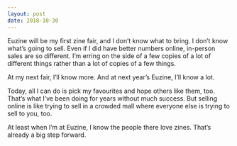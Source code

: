 ```yaml
---
layout: post
date: 2018-10-30
---
```


Euzine will be my first zine fair, and I don’t know what to bring. I don’t know what’s going to sell. Even if I did have better numbers online, in-person sales are so different. I’m erring on the side of a few copies of a lot of different things rather than a lot of copies of a few things. 

At my next fair, I’ll know more. And at next year’s Euzine, I’ll know a lot. 

Today, all I can do is pick my favourites and hope others like them, too. That’s what I’ve been doing for years without much success. But selling online is like trying to sell in a crowded mall where everyone else is trying to sell to you, too. 

At least when I’m at Euzine, I know the people there love zines. That’s already a big step forward. 
